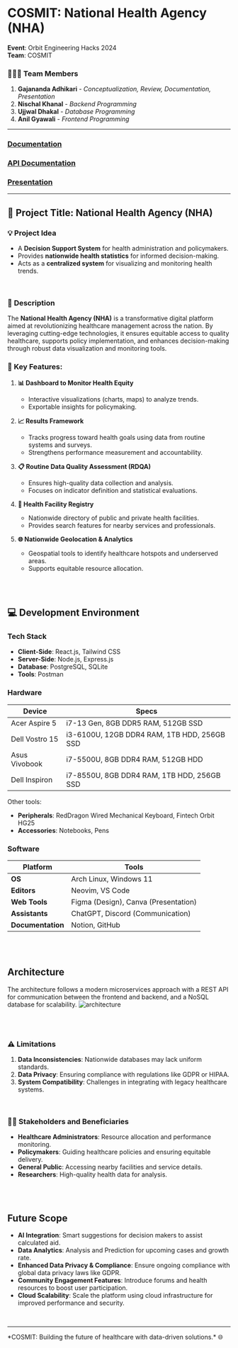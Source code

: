 # COSMIT: National Health Agency (NHA)

**Event**: Orbit Engineering Hacks 2024 <br>
**Team**: COSMIT  

### 🧑‍🤝‍🧑 Team Members  
1. **Gajananda Adhikari** - *Conceptualization, Review, Documentation, Presentation*  
2. **Nischal Khanal** - *Backend Programming*  
3. **Ujjwal Dhakal** - *Database Programming*  
4. **Anil Gyawali** - *Frontend Programming*  

---

### [Documentation](https://open-chair-c10.notion.site/COSMIT-National-Health-Agency-14c1a176b14f8039b08df6d5b7e24d4b?pvs=74)

### [API Documentation](https://documenter.getpostman.com/view/27455552/2sAYHxoPhp)

### [Presentation](https://www.canva.com/design/DAGX6dnasoc/szhOBo-A_hph_D9NpJJELQ/edit?utm_content=DAGX6dnasoc&utm_campaign=designshare&utm_medium=link2&utm_source=sharebutton)

---

## 📌 Project Title: **National Health Agency (NHA)**  

### 💡 Project Idea  
- A **Decision Support System** for health administration and policymakers.  
- Provides **nationwide health statistics** for informed decision-making.  
- Acts as a **centralized system** for visualizing and monitoring health trends.
<br>


### 📝 **Description**  
The **National Health Agency (NHA)** is a transformative digital platform aimed at revolutionizing healthcare management across the nation. By leveraging cutting-edge technologies, it ensures equitable access to quality healthcare, supports policy implementation, and enhances decision-making through robust data visualization and monitoring tools.

### 🌟 Key Features:  

1. **📊 Dashboard to Monitor Health Equity**  
   - Interactive visualizations (charts, maps) to analyze trends.  
   - Exportable insights for policymaking.  

2. **📈 Results Framework**  
   - Tracks progress toward health goals using data from routine systems and surveys.  
   - Strengthens performance measurement and accountability.  

3. **📋 Routine Data Quality Assessment (RDQA)**  
   - Ensures high-quality data collection and analysis.  
   - Focuses on indicator definition and statistical evaluations.  

4. **🏥 Health Facility Registry**  
   - Nationwide directory of public and private health facilities.  
   - Provides search features for nearby services and professionals.  

5. **🌐 Nationwide Geolocation & Analytics**  
   - Geospatial tools to identify healthcare hotspots and underserved areas.  
   - Supports equitable resource allocation.  
<br>
<br>


## 💻 Development Environment  

### **Tech Stack**  
- **Client-Side**: React.js, Tailwind CSS  
- **Server-Side**: Node.js, Express.js  
- **Database**: PostgreSQL, SQLite  
- **Tools**: Postman  

### **Hardware**  
| Device              | Specs                                         |
|---------------------|-----------------------------------------------|
| Acer Aspire 5       | i7-13 Gen, 8GB DDR5 RAM, 512GB SSD           |
| Dell Vostro 15      | i3-6100U, 12GB DDR4 RAM, 1TB HDD, 256GB SSD  |
| Asus Vivobook       | i7-5500U, 8GB DDR4 RAM, 512GB HDD            |
| Dell Inspiron       | i7-8550U, 8GB DDR4 RAM, 1TB HDD, 256GB SSD   |

Other tools:  
- **Peripherals**: RedDragon Wired Mechanical Keyboard, Fintech Orbit HG25  
- **Accessories**: Notebooks, Pens  

### **Software**  
| Platform           | Tools                                       |
|--------------------|---------------------------------------------|
| **OS**             | Arch Linux, Windows 11                     |
| **Editors**        | Neovim, VS Code                             |
| **Web Tools**      | Figma (Design), Canva (Presentation)        |
| **Assistants**     | ChatGPT, Discord (Communication)            |
| **Documentation**  | Notion, GitHub                              |

<br>
<br>

## Architecture
The architecture follows a modern microservices approach with a REST API for communication between the frontend and backend, and a NoSQL database for scalability.
![architecture](https://github.com/user-attachments/assets/8f6c0e7f-e994-483d-acc8-df67bcd84eb6)

<br>
<br>

### ⚠️ Limitations  

1. **Data Inconsistencies**: Nationwide databases may lack uniform standards.  
2. **Data Privacy**: Ensuring compliance with regulations like GDPR or HIPAA.  
3. **System Compatibility**: Challenges in integrating with legacy healthcare systems.  
<br>

### 🧑‍💼 **Stakeholders and Beneficiaries**  

- **Healthcare Administrators**: Resource allocation and performance monitoring.  
- **Policymakers**: Guiding healthcare policies and ensuring equitable delivery.  
- **General Public**: Accessing nearby facilities and service details.  
- **Researchers**: High-quality health data for analysis.  

<br>
<br>

## **Future Scope**

- **AI Integration**: Smart suggestions for decision makers to assist calculated aid.
- **Data Analytics**: Analysis and Prediction for upcoming cases and growth rate.
- **Enhanced Data Privacy & Compliance**: Ensure ongoing compliance with global data privacy laws like GDPR.
- **Community Engagement Features**: Introduce forums and health resources to boost user participation.
- **Cloud Scalability**: Scale the platform using cloud infrastructure for improved performance and security.

<br>
<hr>
*COSMIT: Building the future of healthcare with data-driven solutions.* 🌐
